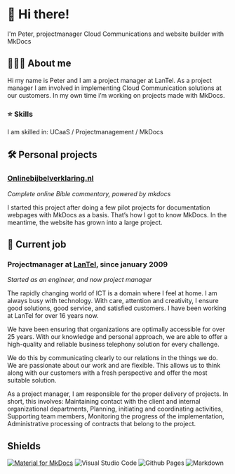 # 👋 Hi there!
I'm Peter, projectmanager Cloud Communications and website builder with MkDocs

## 🙋🏻‍♂️ About me
Hi my name is Peter and I am a project manager at LanTel. As a project manager I am involved in implementing Cloud Communication solutions at our customers. In my own time i’m working on projects made with MkDocs.

### ⭐ Skills
I am skilled in: UCaaS / Projectmanagement / MkDocs

## 🛠️ Personal projects
### [**Onlinebijbelverklaring.nl**](https://onlinebijbelverklaring.nl)  
_Complete online Bible commentary, powered by mkdocs_

I started this project after doing a few pilot projects for documentation webpages with MkDocs as a basis. That’s how I got to know MkDocs. In the meantime, the website has grown into a large project.



## 🏢 Current job
### **Projectmanager at [LanTel](https://lantel.nl), since january 2009**  
_Started as an engineer, and now project manager_

The rapidly changing world of ICT is a domain where I feel at home. I am always busy with technology. With care, attention and creativity, I ensure good solutions, good service, and satisfied customers. I have been working at LanTel for over 16 years now.

We have been ensuring that organizations are optimally accessible for over 25 years. With our knowledge and personal approach, we are able to offer a high-quality and reliable business telephony solution for every challenge.

We do this by communicating clearly to our relations in the things we do. We are passionate about our work and are flexible. This allows us to think along with our customers with a fresh perspective and offer the most suitable solution.

As a project manager, I am responsible for the proper delivery of projects. In short, this involves: Maintaining contact with the client and internal organizational departments, Planning, initiating and coordinating activities, Supporting team members, Monitoring the progress of the implementation, Administrative processing of contracts that belong to the project.

## Shields
[![Material for MkDocs](https://img.shields.io/badge/Material_for_MkDocs-526CFE?style=for-the-badge&logo=MaterialForMkDocs&logoColor=white)](https://squidfunk.github.io/mkdocs-material/)
![Visual Studio Code](https://img.shields.io/badge/Visual%20Studio%20Code-0078d7.svg?style=for-the-badge&logo=visual-studio-code&logoColor=white)
![Github Pages](https://img.shields.io/badge/github%20pages-121013?style=for-the-badge&logo=github&logoColor=white)
![Markdown](https://img.shields.io/badge/markdown-%23000000.svg?style=for-the-badge&logo=markdown&logoColor=white)
